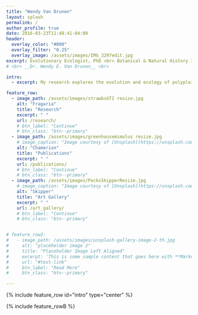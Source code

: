 ```yaml
---
title: "Wendy Van Drunen"
layout: splash
permalink: /
author_profile: true
date: 2016-03-23T11:48:41-04:00
header:
  overlay_color: "#000"
  overlay_filter: "0.25"
  overlay_image: /assets/images/IMG_3297edit.jpg
excerpt: Evolutionary Ecologist, PhD <br> Botanical & Natural History Illustrator 
# <br> __Dr. Wendy E. Van Drunen__ <br>

intro:
  - excerpt: My research explores the evolution and ecology of polyploid plants in both natural populations and urban ecosystems, with an emphasis on interactions between whole-genome duplication (WGD), polyploidy, and reproductive strategies. I use a variety of quantitative approaches; combining field work, experiments, phylogenetic analysis, computational methods, and theoretical models. <br> <br> I am also an artist and certified botanical illustrator. I emphasize the ecological and evolutionary stories of plants in my art. My goal is to use my paintings for science communication, by engaging people in order to create personal connections with plants and nature.  Check out some of my work on the gallery page! <br> <br>  

feature_row:
  - image_path: /assets/images/strawbsGTI resize.jpg
    alt: "Fragaria"
    title: "Research"
    excerpt: " "
    url: /research/
    # btn_label: "Continue"
    # btn_class: "btn--primary"
  - image_path: /assets/images/greenhousemimulus resize.jpg
    # image_caption: "Image courtesy of [Unsplash](https://unsplash.com/)"
    alt: "Chamerion"
    title: "Publications"
    excerpt: " "
    url: /publications/
    # btn_label: "Continue"
    # btn_class: "btn--primary"
  - image_path: /assets/images/PecksSkipperResize.jpg
    # image_caption: "Image courtesy of [Unsplash](https://unsplash.com/)"
    alt: "Skipper"
    title: "Art Gallery"
    excerpt: " "
    url: /art_gallery/
    # btn_label: "Continue"
    # btn_class: "btn--primary"


# feature_row2:
#   - image_path: /assets/images/unsplash-gallery-image-2-th.jpg
#     alt: "placeholder image 2"
#     title: "Placeholder Image Left Aligned"
#     excerpt: 'This is some sample content that goes here with **Markdown** formatting. Left aligned with `type="left"`'
#     url: "#test-link"
#     btn_label: "Read More"
#     btn_class: "btn--primary"

---
```


{% include feature_row id="intro" type="center" %}

{% include feature_rowB %}

<!-- {% include figure image_path="/assets/images/20201028_094702_HDR (2).jpg" caption="This is a figure caption." %}

{% include feature_row id="feature_row2" type="left" %}

{% include feature_row id="feature_row3" type="right" %}

{% include feature_row id="feature_row4" type="center" %} -->
